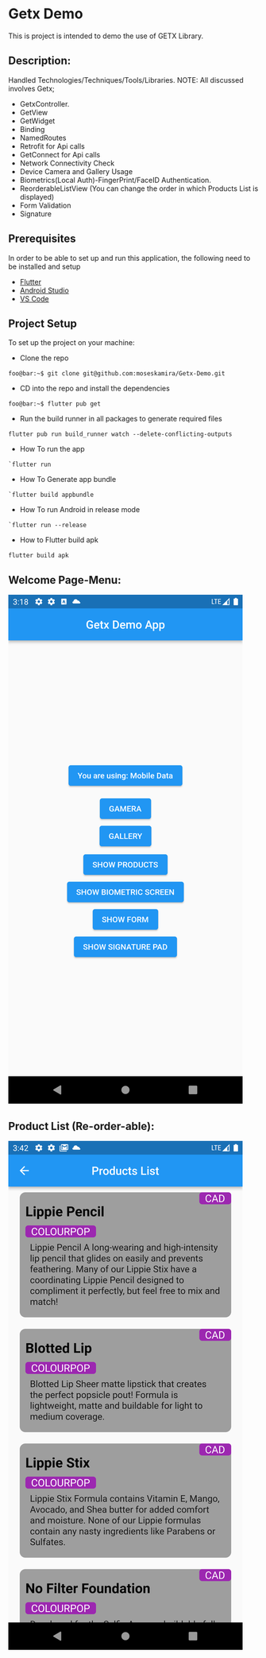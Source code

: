# Getx Demo

This is project is intended to demo the use of GETX Library.

## Description:

Handled Technologies/Techniques/Tools/Libraries.
NOTE: All discussed involves Getx;

- GetxController.
- GetView
- GetWidget
- Binding
- NamedRoutes
- Retrofit for Api calls
- GetConnect for Api calls
- Network Connectivity Check
- Device Camera and Gallery Usage
- Biometrics(Local Auth)-FingerPrint/FaceID Authentication.
- ReorderableListView (You can change the order in which Products List is displayed)
- Form Validation
- Signature

## Prerequisites

In order to be able to set up and run this application, the following need to be installed and setup

- [Flutter](https://docs.flutter.dev/get-started/install)
- [Android Studio](https://developer.android.com/studio)
- [VS Code](https://code.visualstudio.com/)

## Project Setup

To set up the project on your machine:

- Clone the repo

```console
foo@bar:~$ git clone git@github.com:moseskamira/Getx-Demo.git
```

- CD into the repo and install the dependencies

```console
foo@bar:~$ flutter pub get
```

- Run the build runner in all packages to generate required files

```console
flutter pub run build_runner watch --delete-conflicting-outputs
```

- How To run the app

```console
`flutter run
```

- How To Generate app bundle

```console
`flutter build appbundle
```

- How To run Android in release mode

```console
`flutter run --release
```

- How to Flutter build apk

```console
flutter build apk
```

## Welcome Page-Menu:

![List developers](/assets/images/welcome.png)

## Product List (Re-order-able):

![List developers](/assets/images/prodlist.png)
